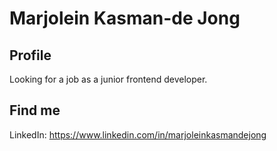 # Marjolein Kasman-de Jong

## Profile

Looking for a job as a junior frontend developer.

## Find me

LinkedIn: https://www.linkedin.com/in/marjoleinkasmandejong

